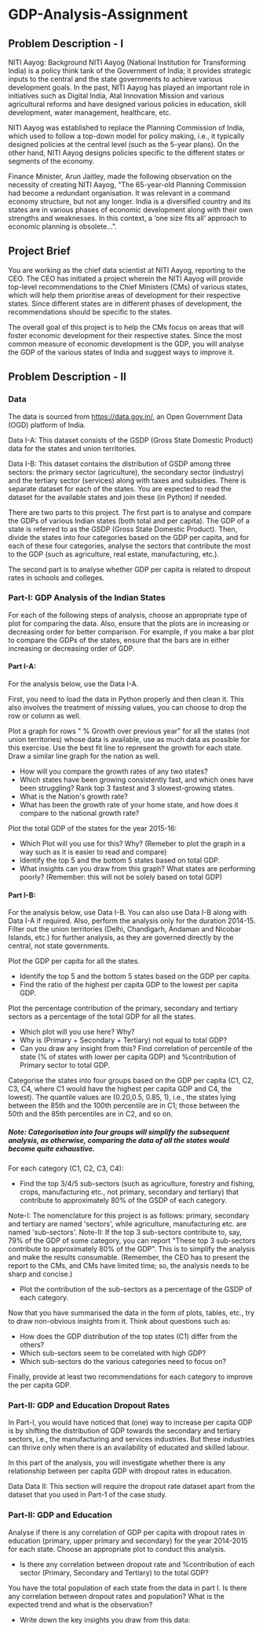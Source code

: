 # GDP-Analysis-Assignment
## Problem Description - I
NITI Aayog: Background
NITI Aayog (National Institution for Transforming India) is a policy think tank of the Government of India; it provides strategic inputs to the central and the state governments to achieve various development goals. In the past, NITI Aayog has played an important role in initiatives such as Digital India, Atal Innovation Mission and various agricultural reforms and have designed various policies in education, skill development, water management, healthcare, etc. 

 

NITI Aayog was established to replace the Planning Commission of India, which used to follow a top-down model for policy making, i.e., it typically designed policies at the central level (such as the 5-year plans). On the other hand, NITI Aayog designs policies specific to the different states or segments of the economy.

 

Finance Minister, Arun Jaitley, made the following observation on the necessity of creating NITI Aayog, "The 65-year-old Planning Commission had become a redundant organisation. It was relevant in a command economy structure, but not any longer. India is a diversified country and its states are in various phases of economic development along with their own strengths and weaknesses. In this context, a ‘one size fits all’ approach to economic planning is obsolete...".

 

## Project Brief
You are working as the chief data scientist at NITI Aayog, reporting to the CEO. The CEO has initiated a project wherein the NITI Aayog will provide top-level recommendations to the Chief Ministers (CMs) of various states, which will help them prioritise areas of development for their respective states. Since different states are in different phases of development, the recommendations should be specific to the states.

 

The overall goal of this project is to help the CMs focus on areas that will foster economic development for their respective states. Since the most common measure of economic development is the GDP, you will analyse the GDP of the various states of India and suggest ways to improve it.

## Problem Description - II
### Data
The data is sourced from https://data.gov.in/, an Open Government Data (OGD) platform of India. 

Data I-A: This dataset consists of the GSDP (Gross State Domestic Product) data for the states and union territories.

Data I-B: This dataset contains the distribution of GSDP among three sectors: the primary sector (agriculture), the secondary sector (industry) and the tertiary sector (services) along with taxes and subsidies. There is separate dataset for each of the states. You are expected to read the dataset for the available states and join these (in Python) if needed.

There are two parts to this project. 
The first part is to analyse and compare the GDPs of various Indian states (both total and per capita). The GDP of a state is referred to as the GSDP (Gross State Domestic Product). Then, divide the states into four categories based on the GDP per capita, and for each of these four categories, analyse the sectors that contribute the most to the GDP (such as agriculture, real estate, manufacturing, etc.).

The second part is to analyse whether GDP per capita is related to dropout rates in schools and colleges.

### Part-I: GDP Analysis of the Indian States
For each of the following steps of analysis, choose an appropriate type of plot for comparing the data. Also, ensure that the plots are in increasing or decreasing order for better comparison. For example, if you make a bar plot to compare the GDPs of the states, ensure that the bars are in either increasing or decreasing order of GDP.

 

#### Part I-A:

For the analysis below, use the Data I-A.

First, you need to load the data in Python properly and then clean it. This also involves the treatment of missing values, you can choose to drop the row or column as well. 

Plot a graph for rows " % Growth over previous year" for all the states (not union territories) whose data is available, use as much data as possible for this exercise. Use the best fit line to represent the growth for each state. Draw a similar line graph for the nation as well.

- How will you compare the growth rates of any two states?
- Which states have been growing consistently fast, and which ones have been struggling? Rank top 3 fastest and 3 slowest-growing states.
- What is the Nation's growth rate?
- What has been the growth rate of your home state, and how does it compare to the national growth rate?

Plot the total GDP of the states for the year 2015-16:

- Which Plot will you use for this? Why? (Remeber to plot the graph in a way such as it is easier to read and compare)
- Identify the top 5 and the bottom 5 states based on total GDP.
- What insights can you draw from this graph? What states are performing poorly? (Remember: this will not be solely based on total GDP)

 

 

#### Part I-B:

For the analysis below, use Data I-B. You can also use Data I-B along with Data I-A if required. Also, perform the analysis only for the duration 2014-15. 
Filter out the union territories (Delhi, Chandigarh, Andaman and Nicobar Islands, etc.) for further analysis, as they are governed directly by the central, not state governments.

Plot the GDP per capita for all the states.
 - Identify the top 5 and the bottom 5 states based on the GDP per capita.
 - Find the ratio of the highest per capita GDP to the lowest per capita GDP.

Plot the percentage contribution of the primary, secondary and tertiary sectors as a percentage of the total GDP for all the states.
 - Which plot will you use here? Why?
 - Why is (Primary + Secondary + Tertiary) not equal to total GDP?
 - Can you draw any insight from this? Find correlation of percentile of the state (% of states with lower per capita GDP) and %contribution of Primary sector to total GDP.

Categorise the states into four groups based on the GDP per capita (C1, C2, C3, C4, where C1 would have the highest per capita GDP and C4, the lowest). The quantile values are (0.20,0.5, 0.85, 1), i.e., the states lying between the 85th and the 100th percentile are in C1; those between the 50th and the 85th percentiles are in C2, and so on.

##### Note: Categorisation into four groups will simplify the subsequent analysis, as otherwise, comparing the data of all the states would become quite exhaustive.
For each category (C1, C2, C3, C4):
 - Find the top 3/4/5 sub-sectors (such as agriculture, forestry and fishing, crops, manufacturing etc., not primary, secondary and tertiary) that contribute to approximately 80% of the GSDP of each category.

Note-I: The nomenclature for this project is as follows: primary, secondary and tertiary are named 'sectors', while agriculture, manufacturing etc. are named 'sub-sectors'.
Note-II: If the top 3 sub-sectors contribute to, say, 79% of the GDP of some category, you can report "These top 3 sub-sectors contribute to approximately 80% of the GDP". This is to simplify the analysis and make the results consumable. (Remember, the CEO has to present the report to the CMs, and CMs have limited time; so, the analysis needs to be sharp and concise.)

 - Plot the contribution of the sub-sectors as a percentage of the GSDP of each category.  

Now that you have summarised the data in the form of plots, tables, etc., try to draw non-obvious insights from it. Think about questions such as:

- How does the GDP distribution of the top states (C1) differ from the others?
- Which sub-sectors seem to be correlated with high GDP?
- Which sub-sectors do the various categories need to focus on? 
 
Finally, provide at least two recommendations for each category to improve the per capita GDP.
 

### Part-II: GDP and Education Dropout Rates
In Part-I, you would have noticed that (one) way to increase per capita GDP is by shifting the distribution of GDP towards the secondary and tertiary sectors, i.e., the manufacturing and services industries. But these industries can thrive only when there is an availability of educated and skilled labour.

In this part of the analysis, you will investigate whether there is any relationship between per capita GDP with dropout rates in education.

Data
Data II: This section will require the dropout rate dataset apart from the dataset that you used in Part-1 of the case study. 

 
### Part-II: GDP and Education

Analyse if there is any correlation of GDP per capita with dropout rates in education (primary, upper primary and secondary) for the year 2014-2015 for each state. Choose an appropriate plot to conduct this analysis.
 - Is there any correlation between dropout rate and %contribution of each sector (Primary, Secondary and Tertiary) to the total GDP?

You have the total population of each state from the data in part I. Is there any correlation between dropout rates and population? What is the expected trend and what is the observation?

- Write down the key insights you draw from this data:

